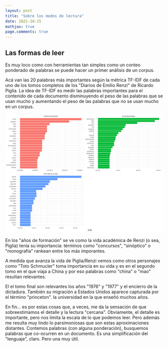 ```yaml
---
layout: post
title: "Sobre los modos de lectura"
date: 2021-10-15
mathjax: true
page.comments: true
---
```



Las formas de leer
------------------
Es muy loco como con herramientas tan simples como un conteo ponderado de palabras se puede hacer un primer análisis de un corpus.

Acá van las 20 palabras más importantes según la métrica TF-IDF de cada uno de los tomos completos de los "Diarios de Emilio Renzi" de Ricardo Piglia. La idea de TF-IDF es medir las palabras importantes para el contenido de cada documento disminuyendo el peso de las palabras que se usan mucho y aumentando el peso de las palabras que no se usan mucho en un corpus.

<img src="https://github.com/gefero/gefero.github.io/raw/master/blog/_files/modos.jpg" alt="acc" title="Renzi">

En los "años de formación" se ve como la vida académica de Renzi (o sea, Piglia) tenía su importancia: términos como "concursos", "sinóptico" o "monografía" rankean entre los más imporantes.

A medida que avanza la vida de Piglia/Renzi vemos como otros personajes como "Toto Schmucler" toma importancia en su vida y es en el segundo tomo en el que viaja a China y por eso palabras como "china" o "mao" resultan relevantes.

El el tomo final son relevantes los años "1976" y "1977" y el encierro de la dictadura. También su migración a Estados Unidos aparece capturada por el término "princeton". la universidad en la que enseñó muchos años.

En fin... es por estas cosas que, a veces, me da la sensación de que sobreestimamos el detalle y la lectura "cercana". Obviamente, el detalle es importante, pero nos limita la escala de lo que podemos leer. Pero además me resulta muy lindo lo parsimoniosas que son estas aproximaciones distantes. Contemos palabras (con alguna ponderación), busquemos palabras que co-ocurren en un documento. Es una simplificación del "lenguaje", claro. Pero una muy útil.

